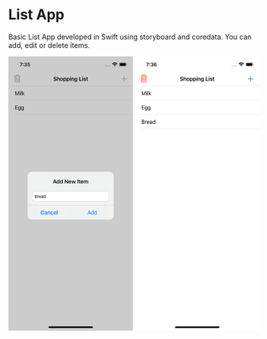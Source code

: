 # List App

Basic List App developed in Swift using storyboard and coredata. You can add, edit or delete items.


<img src="https://github.com/tubanury/ListApp/blob/main/add.png" width="250" height="550"> <img src="https://github.com/tubanury/ListApp/blob/main/home.png" width="250" height="550">
